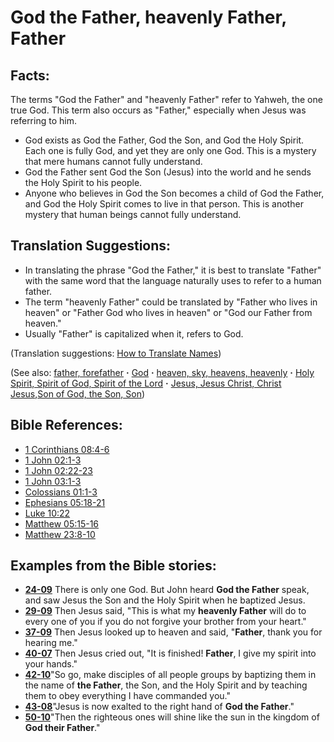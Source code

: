 # God the Father, heavenly Father, Father #

## Facts: ##

The terms "God the Father" and "heavenly Father" refer to Yahweh, the one true God. This term also occurs as "Father," especially when Jesus was referring to him.

* God exists as God the Father, God the Son, and God the Holy Spirit. Each one is fully God, and yet they are only one God. This is a mystery that mere humans cannot fully understand.
* God the Father sent God the Son (Jesus) into the world and he sends the Holy Spirit to his people.
* Anyone who believes in God the Son becomes a child of God the Father, and God the Holy Spirit comes to live in that person. This is another mystery that human beings cannot fully understand.

## Translation Suggestions: ##

* In translating the phrase "God the Father," it is best to translate "Father" with the same word that the language naturally uses to refer to a human father.
* The term "heavenly Father" could be translated by "Father who lives in heaven" or "Father God who lives in heaven" or "God our Father from heaven."
* Usually "Father" is capitalized when it, refers to God.

(Translation suggestions: [How to Translate Names](https://git.door43.org/Door43/en-ta-translate-vol1/src/master/content/translate_names.md))

(See also: [father, forefather](../other/father.md) **·** [God](../kt/god.md) **·** [heaven, sky, heavens, heavenly](../kt/heaven.md) **·** [Holy Spirit, Spirit of God, Spirit of the Lord](../kt/holyspirit.md) **·** [Jesus, Jesus Christ, Christ Jesus](../kt/jesus.md),[Son of God, the Son, Son](../kt/sonofgod.md))

## Bible References: ##

* [1 Corinthians 08:4-6](https://door43.org/en/bible/notes/1co/08/04)
* [1 John 02:1-3](https://door43.org/en/bible/notes/1jn/02/01)
* [1 John 02:22-23](https://door43.org/en/bible/notes/1jn/02/22)
* [1 John 03:1-3](https://door43.org/en/bible/notes/1jn/03/01)
* [Colossians 01:1-3](https://door43.org/en/bible/notes/col/01/01)
* [Ephesians 05:18-21](https://door43.org/en/bible/notes/eph/05/18)
* [Luke 10:22](https://door43.org/en/bible/notes/luk/10/22)
* [Matthew 05:15-16](https://door43.org/en/bible/notes/mat/05/15)
* [Matthew 23:8-10](https://door43.org/en/bible/notes/mat/23/08)

## Examples from the Bible stories: ##

* __[24-09](https://door43.org/en/obs/notes/frames/24-09)__ There is only one God. But John heard __God the Father__  speak, and saw Jesus the Son and the Holy Spirit when he baptized Jesus.
* __[29-09](https://door43.org/en/obs/notes/frames/29-09)__ Then Jesus said, "This is what my __heavenly Father__  will do to every one of you if you do not forgive your brother from your heart."
* __[37-09](https://door43.org/en/obs/notes/frames/37-09)__ Then Jesus looked up to heaven and said, "__Father__, thank you for hearing me."
* __[40-07](https://door43.org/en/obs/notes/frames/40-07)__ Then Jesus cried out, "It is finished! __Father__, I give my spirit into your hands."
* __[42-10](https://door43.org/en/obs/notes/frames/42-10)__"So go, make disciples of all people groups by baptizing them in the name of __the Father__, the Son, and the Holy Spirit and by teaching them to obey everything I have commanded you."
* __[43-08](https://door43.org/en/obs/notes/frames/43-08)__"Jesus is now exalted to the right hand of __God the Father__."
* __[50-10](https://door43.org/en/obs/notes/frames/50-10)__"Then the righteous ones will shine like the sun in the kingdom of __God their Father__."

